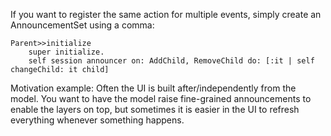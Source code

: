 If you want to register the same action for multiple events, simply create an AnnouncementSet using a comma: 

	Parent>>initialize 
	    super initialize. 
	    self session announcer on: AddChild, RemoveChild do: [:it | self changeChild: it child]
	
Motivation example: Often the UI is built after/independently from the model. You want to have the model raise fine-grained announcements to enable the layers on top, but sometimes it is easier in the UI to refresh everything whenever something happens.